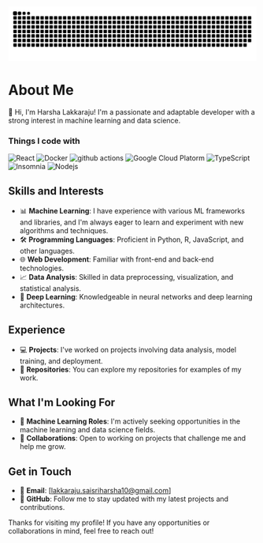 <picture>
  <source media="(prefers-color-scheme: dark)" srcset="https://raw.githubusercontent.com/holic-x/holic-x/output/github-contribution-grid-snake-dark.svg">
  <source media="(prefers-color-scheme: light)" srcset="https://raw.githubusercontent.com/holic-x/holic-x/output/github-contribution-grid-snake.svg">
  <img alt="github contribution grid snake animation" src="https://raw.githubusercontent.com/adorabled4/adorabled4/output/github-contribution-grid-snake.svg">
</picture>

# About Me

👋 Hi, I'm Harsha Lakkaraju! I'm a passionate and adaptable developer with a strong interest in machine learning and data science.

<h3>Things I code with</h3>
<p>
  <img alt="React" src="https://img.shields.io/badge/-React-45b8d8?style=flat-square&logo=react&logoColor=white" />

  <img alt="Docker" src="https://img.shields.io/badge/-Docker-46a2f1?style=flat-square&logo=docker&logoColor=white" />

  <img alt="github actions" src="https://img.shields.io/badge/-Github_Actions-2088FF?style=flat-square&logo=github-actions&logoColor=white" />

  <img alt="Google Cloud Platorm" src="https://img.shields.io/badge/-Google_Cloud_Platform-1a73e8?style=flat-square&logo=google-cloud&logoColor=white" />

  <img alt="TypeScript" src="https://img.shields.io/badge/-TypeScript-007ACC?style=flat-square&logo=typescript&logoColor=white" />

  <img alt="Insomnia" src="https://img.shields.io/badge/-Insomnia-5849BE?style=flat-square&logo=insomnia&logoColor=white" />

  
  <img alt="Nodejs" src="https://img.shields.io/badge/-Nodejs-43853d?style=flat-square&logo=Node.js&logoColor=white" />
</p>


## Skills and Interests

- 📊 **Machine Learning**: I have experience with various ML frameworks and libraries, and I'm always eager to learn and experiment with new algorithms and techniques.
- 🛠 **Programming Languages**: Proficient in Python, R, JavaScript, and other languages.
- 🌐 **Web Development**: Familiar with front-end and back-end technologies.
- 📈 **Data Analysis**: Skilled in data preprocessing, visualization, and statistical analysis.
- 🧠 **Deep Learning**: Knowledgeable in neural networks and deep learning architectures.

## Experience

- 💻 **Projects**: I've worked on projects involving data analysis, model training, and deployment.
- 📂 **Repositories**: You can explore my repositories for examples of my work.

## What I'm Looking For

- 💼 **Machine Learning Roles**: I'm actively seeking opportunities in the machine learning and data science fields.
- 🤝 **Collaborations**: Open to working on projects that challenge me and help me grow.

## Get in Touch

- 📧 **Email**: [lakkaraju.saisriharsha10@gmail.com]
- 🌟 **GitHub**: Follow me to stay updated with my latest projects and contributions.

Thanks for visiting my profile! If you have any opportunities or collaborations in mind, feel free to reach out!

